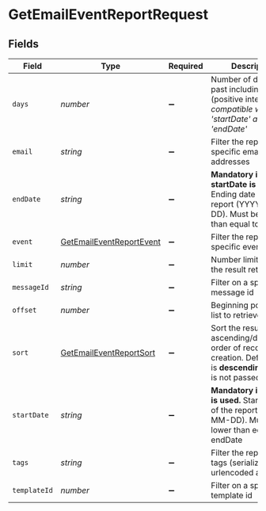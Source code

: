 # GetEmailEventReportRequest


## Fields

| Field                                                                                                                          | Type                                                                                                                           | Required                                                                                                                       | Description                                                                                                                    |
| ------------------------------------------------------------------------------------------------------------------------------ | ------------------------------------------------------------------------------------------------------------------------------ | ------------------------------------------------------------------------------------------------------------------------------ | ------------------------------------------------------------------------------------------------------------------------------ |
| `days`                                                                                                                         | *number*                                                                                                                       | :heavy_minus_sign:                                                                                                             | Number of days in the past including today (positive integer). _Not compatible with 'startDate' and 'endDate'_<br/>            |
| `email`                                                                                                                        | *string*                                                                                                                       | :heavy_minus_sign:                                                                                                             | Filter the report for a specific email addresses                                                                               |
| `endDate`                                                                                                                      | *string*                                                                                                                       | :heavy_minus_sign:                                                                                                             | **Mandatory if startDate is used.** Ending date of the report (YYYY-MM-DD). Must be greater than equal to startDate<br/>       |
| `event`                                                                                                                        | [GetEmailEventReportEvent](../../models/operations/getemaileventreportevent.md)                                                | :heavy_minus_sign:                                                                                                             | Filter the report for a specific event type                                                                                    |
| `limit`                                                                                                                        | *number*                                                                                                                       | :heavy_minus_sign:                                                                                                             | Number limitation for the result returned                                                                                      |
| `messageId`                                                                                                                    | *string*                                                                                                                       | :heavy_minus_sign:                                                                                                             | Filter on a specific message id                                                                                                |
| `offset`                                                                                                                       | *number*                                                                                                                       | :heavy_minus_sign:                                                                                                             | Beginning point in the list to retrieve from.                                                                                  |
| `sort`                                                                                                                         | [GetEmailEventReportSort](../../models/operations/getemaileventreportsort.md)                                                  | :heavy_minus_sign:                                                                                                             | Sort the results in the ascending/descending order of record creation. Default order is **descending** if `sort` is not passed |
| `startDate`                                                                                                                    | *string*                                                                                                                       | :heavy_minus_sign:                                                                                                             | **Mandatory if endDate is used.** Starting date of the report (YYYY-MM-DD). Must be lower than equal to endDate<br/>           |
| `tags`                                                                                                                         | *string*                                                                                                                       | :heavy_minus_sign:                                                                                                             | Filter the report for tags (serialized and urlencoded array)                                                                   |
| `templateId`                                                                                                                   | *number*                                                                                                                       | :heavy_minus_sign:                                                                                                             | Filter on a specific template id                                                                                               |